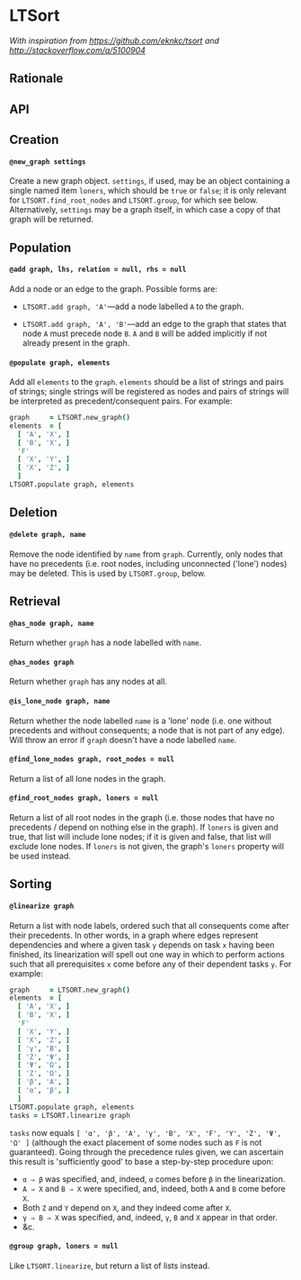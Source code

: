 

# LTSort

*With inspiration from https://github.com/eknkc/tsort
and http://stackoverflow.com/a/5100904* 

## Rationale

## API

## Creation

#### `@new_graph settings`

Create a new graph object. `settings`, if used, may be an object containing a single named
item `loners`, which should be `true` or `false`; it is only relevant for 
`LTSORT.find_root_nodes` and `LTSORT.group`, for which see below. Alternatively, `settings`
may be a graph itself, in which case a copy of that graph will be returned.

## Population

#### `@add graph, lhs, relation = null, rhs = null`

Add a node or an edge to the graph. Possible forms are:

* `LTSORT.add graph, 'A'`—add a node labelled `A` to the graph.

* `LTSORT.add graph, 'A', 'B'`—add an edge to the graph that states that node `A` 
  must precede node `B`. `A` and `B` will be added implicitly if not already present in the graph.

#### `@populate graph, elements`

Add all `elements` to the `graph`. `elements` should be a list of strings 
and pairs of strings; single strings will be registered as nodes and pairs
of strings will be interpreted as precedent/consequent pairs. For example:

```coffee
graph     = LTSORT.new_graph()
elements  = [
  [ 'A', 'X', ]
  [ 'B', 'X', ]
  'F'
  [ 'X', 'Y', ]
  [ 'X', 'Z', ]
  ]
LTSORT.populate graph, elements
```

## Deletion

#### `@delete graph, name`

Remove the node identified by `name` from `graph`. Currently, only nodes
that have no precedents (i.e. root nodes, including unconnected ('lone') nodes)
may be deleted. This is used by `LTSORT.group`, below.

## Retrieval

#### `@has_node graph, name`

Return whether `graph` has a node labelled with `name`.

#### `@has_nodes graph`

Return whether `graph` has any nodes at all.


#### `@is_lone_node graph, name`

Return whether the node labelled `name` is a 'lone' node (i.e. one without precedents
and without consequents; a node that is not part of any edge). Will throw an error
if `graph` doesn't have a node labelled `name`.

#### `@find_lone_nodes graph, root_nodes = null`

Return a list of all lone nodes in the graph.

#### `@find_root_nodes graph, loners = null`

Return a list of all root nodes in the graph (i.e. those nodes that have no precedents /
depend on nothing else in the graph). If `loners` is given and true, that list will
include lone nodes; if it is given and false, that list will exclude lone nodes. If
`loners` is not given, the graph's `loners` property will be used instead.

## Sorting

#### `@linearize graph`

Return a list with node labels, ordered such that all consequents come after their
precedents. In other words, in a graph where edges represent dependencies and
where a given task `y` depends on task `x` having been finished, its
linearization will spell out one way in which to perform actions such that all
prerequisites `x` come before any of their dependent tasks `y`. For example:

```coffee
graph     = LTSORT.new_graph()
elements  = [
  [ 'A', 'X', ]
  [ 'B', 'X', ]
  'F'
  [ 'X', 'Y', ]
  [ 'X', 'Z', ]
  [ 'γ', 'B', ]
  [ 'Z', 'Ψ', ]
  [ 'Ψ', 'Ω', ]
  [ 'Z', 'Ω', ]
  [ 'β', 'A', ]
  [ 'α', 'β', ]
  ]
LTSORT.populate graph, elements
tasks = LTSORT.linearize graph
```

`tasks` now equals `[ 'α', 'β', 'A', 'γ', 'B', 'X', 'F', 'Y', 'Z', 'Ψ', 'Ω' ]`
(although the exact placement of some nodes such as `F` is not guaranteed). Going
through the precedence rules given, we can ascertain this result is 'sufficiently
good' to base a step-by-step procedure upon: 

* `α ⇒ β` was specified, and, indeed, `α` comes before `β` in the linearization.
* `A ⇒ X` and `B ⇒ X` were specified, and, indeed, both `A` and `B` come before `X`.
* Both `Z` and `Y` depend on `X`, and they indeed come after `X`. 
* `γ ⇒ B ⇒ X` was specified, and, indeed, `γ`, `B` and `X` appear in that order.
* &c.



#### `@group graph, loners = null`

Like `LTSORT.linearize`, but return a list of lists instead.














